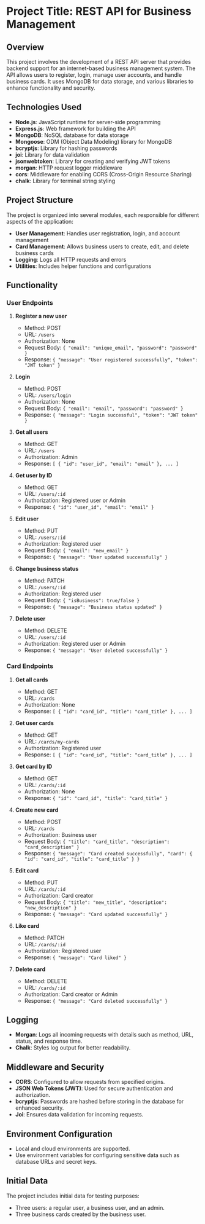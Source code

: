 # Project Title: REST API for Business Management

## Overview
This project involves the development of a REST API server that provides backend support for an internet-based business management system. The API allows users to register, login, manage user accounts, and handle business cards. It uses MongoDB for data storage, and various libraries to enhance functionality and security.

## Technologies Used
- **Node.js**: JavaScript runtime for server-side programming
- **Express.js**: Web framework for building the API
- **MongoDB**: NoSQL database for data storage
- **Mongoose**: ODM (Object Data Modeling) library for MongoDB
- **bcryptjs**: Library for hashing passwords
- **joi**: Library for data validation
- **jsonwebtoken**: Library for creating and verifying JWT tokens
- **morgan**: HTTP request logger middleware
- **cors**: Middleware for enabling CORS (Cross-Origin Resource Sharing)
- **chalk**: Library for terminal string styling

## Project Structure
The project is organized into several modules, each responsible for different aspects of the application:
- **User Management**: Handles user registration, login, and account management
- **Card Management**: Allows business users to create, edit, and delete business cards
- **Logging**: Logs all HTTP requests and errors
- **Utilities**: Includes helper functions and configurations

## Functionality
### User Endpoints
1. **Register a new user**
   - Method: POST
   - URL: `/users`
   - Authorization: None
   - Request Body: `{ "email": "unique_email", "password": "password" }`
   - Response: `{ "message": "User registered successfully", "token": "JWT token" }`

2. **Login**
   - Method: POST
   - URL: `/users/login`
   - Authorization: None
   - Request Body: `{ "email": "email", "password": "password" }`
   - Response: `{ "message": "Login successful", "token": "JWT token" }`

3. **Get all users**
   - Method: GET
   - URL: `/users`
   - Authorization: Admin
   - Response: `[ { "id": "user_id", "email": "email" }, ... ]`

4. **Get user by ID**
   - Method: GET
   - URL: `/users/:id`
   - Authorization: Registered user or Admin
   - Response: `{ "id": "user_id", "email": "email" }`

5. **Edit user**
   - Method: PUT
   - URL: `/users/:id`
   - Authorization: Registered user
   - Request Body: `{ "email": "new_email" }`
   - Response: `{ "message": "User updated successfully" }`

6. **Change business status**
   - Method: PATCH
   - URL: `/users/:id`
   - Authorization: Registered user
   - Request Body: `{ "isBusiness": true/false }`
   - Response: `{ "message": "Business status updated" }`

7. **Delete user**
   - Method: DELETE
   - URL: `/users/:id`
   - Authorization: Registered user or Admin
   - Response: `{ "message": "User deleted successfully" }`

### Card Endpoints
1. **Get all cards**
   - Method: GET
   - URL: `/cards`
   - Authorization: None
   - Response: `[ { "id": "card_id", "title": "card_title" }, ... ]`

2. **Get user cards**
   - Method: GET
   - URL: `/cards/my-cards`
   - Authorization: Registered user
   - Response: `[ { "id": "card_id", "title": "card_title" }, ... ]`

3. **Get card by ID**
   - Method: GET
   - URL: `/cards/:id`
   - Authorization: None
   - Response: `{ "id": "card_id", "title": "card_title" }`

4. **Create new card**
   - Method: POST
   - URL: `/cards`
   - Authorization: Business user
   - Request Body: `{ "title": "card_title", "description": "card_description" }`
   - Response: `{ "message": "Card created successfully", "card": { "id": "card_id", "title": "card_title" } }`

5. **Edit card**
   - Method: PUT
   - URL: `/cards/:id`
   - Authorization: Card creator
   - Request Body: `{ "title": "new_title", "description": "new_description" }`
   - Response: `{ "message": "Card updated successfully" }`

6. **Like card**
   - Method: PATCH
   - URL: `/cards/:id`
   - Authorization: Registered user
   - Response: `{ "message": "Card liked" }`

7. **Delete card**
   - Method: DELETE
   - URL: `/cards/:id`
   - Authorization: Card creator or Admin
   - Response: `{ "message": "Card deleted successfully" }`

## Logging
- **Morgan**: Logs all incoming requests with details such as method, URL, status, and response time.
- **Chalk**: Styles log output for better readability.

## Middleware and Security
- **CORS**: Configured to allow requests from specified origins.
- **JSON Web Tokens (JWT)**: Used for secure authentication and authorization.
- **bcryptjs**: Passwords are hashed before storing in the database for enhanced security.
- **Joi**: Ensures data validation for incoming requests.

## Environment Configuration
- Local and cloud environments are supported.
- Use environment variables for configuring sensitive data such as database URLs and secret keys.

## Initial Data
The project includes initial data for testing purposes:
- Three users: a regular user, a business user, and an admin.
- Three business cards created by the business user.


